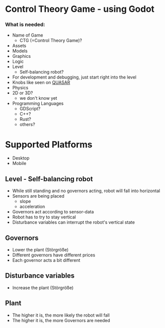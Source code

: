 Control Theory Game - using Godot
================


### What is needed:

- Name of Game
   - CTG (=Control Theory Game)?
- Assets
- Models
- Graphics
- Logic
- Level
   - Self-balancing robot?
- For development and debugging, just start right into the level
- Knobs like seen on [QUASAR](https://quasar.dev/vue-components/knob)
- Physics
- 2D or 3D?
   - we don't know yet
- Programming Languages
   - GDScript?
   - C++?
   - Rust?
   - others?

Supported Platforms
====

- Desktop
- Mobile


Level - Self-balancing robot
----

- While still standing and no governors acting, robot will fall into horizontal
- Sensors are being placed
   - slope
   - acceleration
- Governors act according to sensor-data
- Robot has to try to stay vertical
- Disturbance variables can interrupt the robot's vertical state


Governors
----

- Lower the plant (Störgröße)
- Different governors have different prices
- Each governor acts a bit different


Disturbance variables
----

- Increase the plant (Störgröße)


Plant
----

- The higher it is, the more likely the robot will fall
- The higher it is, the more Governors are needed